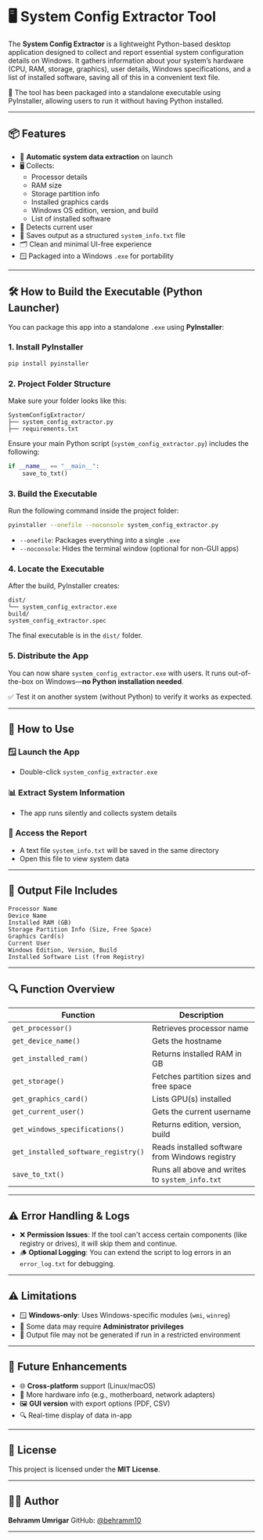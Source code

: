# 🖥️ System Config Extractor Tool

The **System Config Extractor** is a lightweight Python-based desktop application designed to collect and report essential system configuration details on Windows. It gathers information about your system’s hardware (CPU, RAM, storage, graphics), user details, Windows specifications, and a list of installed software, saving all of this in a convenient text file.

🧩 The tool has been packaged into a standalone executable using PyInstaller, allowing users to run it without having Python installed.

---

## 📦 Features

- 🧠 **Automatic system data extraction** on launch
- 🖥️ Collects:
  - Processor details
  - RAM size
  - Storage partition info
  - Installed graphics cards
  - Windows OS edition, version, and build
  - List of installed software
- 👤 Detects current user
- 📄 Saves output as a structured `system_info.txt` file
- 🗂️ Clean and minimal UI-free experience
- 🪟 Packaged into a Windows `.exe` for portability

---

## 🛠️ How to Build the Executable (Python Launcher)

You can package this app into a standalone `.exe` using **PyInstaller**:

### 1. Install PyInstaller

```bash
pip install pyinstaller
````

### 2. Project Folder Structure

Make sure your folder looks like this:

```
SystemConfigExtractor/
├── system_config_extractor.py
├── requirements.txt
```

Ensure your main Python script (`system_config_extractor.py`) includes the following:

```python
if __name__ == "__main__":
    save_to_txt()
```

### 3. Build the Executable

Run the following command inside the project folder:

```bash
pyinstaller --onefile --noconsole system_config_extractor.py
```

* `--onefile`: Packages everything into a single `.exe`
* `--noconsole`: Hides the terminal window (optional for non-GUI apps)

### 4. Locate the Executable

After the build, PyInstaller creates:

```
dist/
└── system_config_extractor.exe
build/
system_config_extractor.spec
```

The final executable is in the `dist/` folder.

### 5. Distribute the App

You can now share `system_config_extractor.exe` with users. It runs out-of-the-box on Windows—**no Python installation needed**.

✅ Test it on another system (without Python) to verify it works as expected.

---

## 🚀 How to Use

### 🪟 Launch the App

* Double-click `system_config_extractor.exe`

### 📊 Extract System Information

* The app runs silently and collects system details

### 📁 Access the Report

* A text file `system_info.txt` will be saved in the same directory
* Open this file to view system data

---

## 📝 Output File Includes

```
Processor Name
Device Name
Installed RAM (GB)
Storage Partition Info (Size, Free Space)
Graphics Card(s)
Current User
Windows Edition, Version, Build
Installed Software List (from Registry)
```

---

## 🔍 Function Overview

| Function                            | Description                                    |
| ----------------------------------- | ---------------------------------------------- |
| `get_processor()`                   | Retrieves processor name                       |
| `get_device_name()`                 | Gets the hostname                              |
| `get_installed_ram()`               | Returns installed RAM in GB                    |
| `get_storage()`                     | Fetches partition sizes and free space         |
| `get_graphics_card()`               | Lists GPU(s) installed                         |
| `get_current_user()`                | Gets the current username                      |
| `get_windows_specifications()`      | Returns edition, version, build                |
| `get_installed_software_registry()` | Reads installed software from Windows registry |
| `save_to_txt()`                     | Runs all above and writes to `system_info.txt` |

---

## ⚠️ Error Handling & Logs

* ❌ **Permission Issues**: If the tool can't access certain components (like registry or drives), it will skip them and continue.
* 🪵 **Optional Logging**: You can extend the script to log errors in an `error_log.txt` for debugging.

---

## ⚠️ Limitations

* 🪟 **Windows-only**: Uses Windows-specific modules (`wmi`, `winreg`)
* 🔐 Some data may require **Administrator privileges**
* 📁 Output file may not be generated if run in a restricted environment

---

## 🌟 Future Enhancements

* 🌐 **Cross-platform** support (Linux/macOS)
* 🧬 More hardware info (e.g., motherboard, network adapters)
* 🖼️ **GUI version** with export options (PDF, CSV)
* 🔍 Real-time display of data in-app

---

## 📄 License

This project is licensed under the **MIT License**.

---

## 👨‍💻 Author

**Behramm Umrigar**
GitHub: [@behramm10](https://github.com/behramm10)

---


